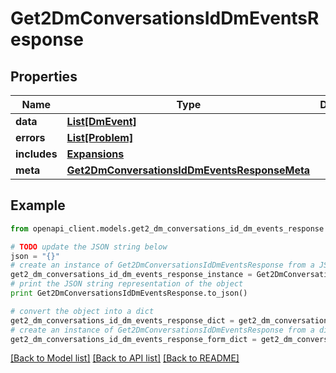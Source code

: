 # Get2DmConversationsIdDmEventsResponse


## Properties
Name | Type | Description | Notes
------------ | ------------- | ------------- | -------------
**data** | [**List[DmEvent]**](DmEvent.md) |  | [optional] 
**errors** | [**List[Problem]**](Problem.md) |  | [optional] 
**includes** | [**Expansions**](Expansions.md) |  | [optional] 
**meta** | [**Get2DmConversationsIdDmEventsResponseMeta**](Get2DmConversationsIdDmEventsResponseMeta.md) |  | [optional] 

## Example

```python
from openapi_client.models.get2_dm_conversations_id_dm_events_response import Get2DmConversationsIdDmEventsResponse

# TODO update the JSON string below
json = "{}"
# create an instance of Get2DmConversationsIdDmEventsResponse from a JSON string
get2_dm_conversations_id_dm_events_response_instance = Get2DmConversationsIdDmEventsResponse.from_json(json)
# print the JSON string representation of the object
print Get2DmConversationsIdDmEventsResponse.to_json()

# convert the object into a dict
get2_dm_conversations_id_dm_events_response_dict = get2_dm_conversations_id_dm_events_response_instance.to_dict()
# create an instance of Get2DmConversationsIdDmEventsResponse from a dict
get2_dm_conversations_id_dm_events_response_form_dict = get2_dm_conversations_id_dm_events_response.from_dict(get2_dm_conversations_id_dm_events_response_dict)
```
[[Back to Model list]](../README.md#documentation-for-models) [[Back to API list]](../README.md#documentation-for-api-endpoints) [[Back to README]](../README.md)


